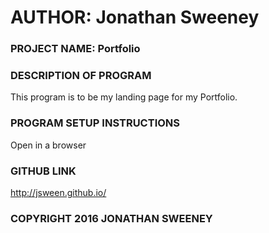 # AUTHOR: Jonathan Sweeney

### PROJECT NAME: Portfolio

### DESCRIPTION OF PROGRAM

This program is to be my landing page for my Portfolio.  

### PROGRAM SETUP INSTRUCTIONS

Open in a browser

### GITHUB LINK
http://jsween.github.io/

### COPYRIGHT 2016 JONATHAN SWEENEY

